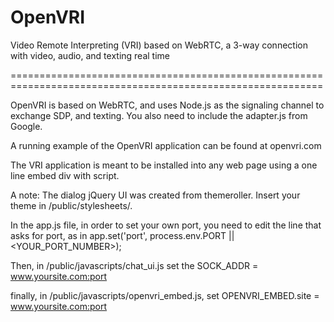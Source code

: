 OpenVRI
=======

Video Remote Interpreting (VRI) based on WebRTC, a 3-way connection with video, audio, and texting real time

============================================================================================================

OpenVRI is based on WebRTC, and uses Node.js as the signaling channel to exchange SDP, and texting. 
You also need to include the adapter.js from Google.

A running example of the OpenVRI application can be found at openvri.com

The VRI application is meant to be installed into any web page using a one line embed div with script.

A note: The dialog jQuery UI was created from themeroller. Insert your theme in /public/stylesheets/.

In the app.js file, in order to set your own port, you need to edit the line that asks for port, as in
app.set('port', process.env.PORT || <YOUR_PORT_NUMBER>);

Then, in /public/javascripts/chat_ui.js set the SOCK_ADDR = <www.yoursite.com:port>

finally, in /public/javascripts/openvri_embed.js, set OPENVRI_EMBED.site = <www.yoursite.com:port>

